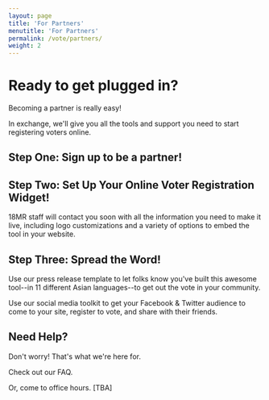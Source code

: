 ```yaml
---
layout: page
title: 'For Partners'
menutitle: 'For Partners'
permalink: /vote/partners/
weight: 2
---
```

# Ready to get plugged in?

Becoming a partner is really easy! 

In exchange, we'll give you all the tools and support you need to start registering voters online.

## Step One: Sign up to be a partner!

<div>
	<link href='https://actionnetwork.org/css/style-embed-whitelabel.css' rel='stylesheet' type='text/css' />
		<script>
			window.yepnope || document.write('<script src="https://actionnetwork.org/assets/yepnope154-min.js"><\/script>');
		</script>
		<script src='https://actionnetwork.org/widgets/v2/form/become-a-partner?format=js&referrer=cayden-mak&source=widget'></script>
		<div id='can-form-area-become-a-partner' style='width: 630px'>
			<!-- this div is the target for our HTML insertion -->
		</div>
</div>

## Step Two: Set Up Your Online Voter Registration Widget!

18MR staff will contact you soon with all the information you need to make it live, including logo customizations and a variety of options to embed the tool in your website.

## Step Three: Spread the Word!

Use our press release template to let folks know you've built this awesome tool--in 11 different Asian languages--to get out the vote in your community.

Use our social media toolkit to get your Facebook & Twitter audience to come to your site, register to vote, and share with their friends.

## Need Help?

Don't worry! That's what we're here for.

Check out our FAQ.

Or, come to office hours. [TBA]